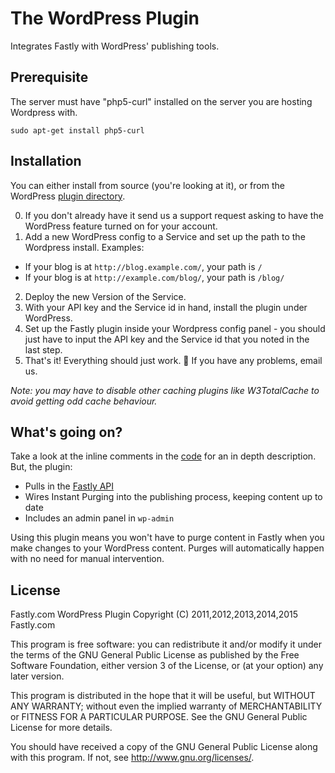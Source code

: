 # The WordPress Plugin

Integrates Fastly with WordPress' publishing tools.

## Prerequisite

The server must have "php5-curl" installed on the server you are hosting Wordpress with.

    sudo apt-get install php5-curl

## Installation

You can either install from source (you're looking at it), or from the WordPress [plugin directory](http://wordpress.org/plugins/fastly/).

0. If you don't already have it send us a support request asking to have the WordPress feature turned on for your account.
1. Add a new WordPress config to a Service and set up the path to the Wordpress install. Examples:
  - If your blog is at `http://blog.example.com/`, your path is `/`
  - If your blog is at `http://example.com/blog/`, your path is `/blog/`
2. Deploy the new Version of the Service.
3. With your API key and the Service id in hand, install the plugin under WordPress.
4. Set up the Fastly plugin inside your Wordpress config panel - you should just have to input the API key and the Service id that you noted in the last step.
5. That's it! Everything should just work. :metal: If you have any problems, email us.

_Note: you may have to disable other caching plugins like W3TotalCache to avoid getting odd cache behaviour._

## What's going on?

Take a look at the inline comments in the [code](https://github.com/fastly/WordPress-Plugin/tree/master/lib) for an in depth description. But, the plugin:

- Pulls in the [Fastly API](http://docs.fastly.com/api)
- Wires Instant Purging into the publishing process, keeping content up to date
- Includes an admin panel in `wp-admin`

Using this plugin means you won't have to purge content in Fastly when you make changes to your WordPress content. Purges will automatically happen with no need for manual intervention.

## License

Fastly.com WordPress Plugin
Copyright (C) 2011,2012,2013,2014,2015 Fastly.com

This program is free software: you can redistribute it and/or modify
it under the terms of the GNU General Public License as published by
the Free Software Foundation, either version 3 of the License, or
(at your option) any later version.

This program is distributed in the hope that it will be useful,
but WITHOUT ANY WARRANTY; without even the implied warranty of
MERCHANTABILITY or FITNESS FOR A PARTICULAR PURPOSE.  See the
GNU General Public License for more details.

You should have received a copy of the GNU General Public License
along with this program.  If not, see <http://www.gnu.org/licenses/>.

